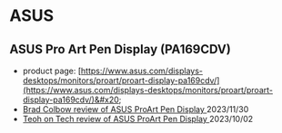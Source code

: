 # ASUS

## ASUS Pro Art Pen Display (PA169CDV)

* product page: [https://www.asus.com/displays-desktops/monitors/proart/proart-display-pa169cdv/](https://www.asus.com/displays-desktops/monitors/proart/proart-display-pa169cdv/)&#x20;
* [Brad Colbow review of ASUS ProArt Pen Display ](https://www.youtube.com/watch?v=867nj5QtxlQ)2023/11/30
* [Teoh on Tech review of ASUS ProArt Pen Display ](https://www.youtube.com/watch?v=jglWaHy1c8o)2023/10/02
